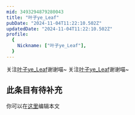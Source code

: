 ```yaml
---
mid: 3493294879280043
title: "叶子ye_Leaf"
pubDate: "2024-11-04T11:22:10.502Z"
updatedDate: "2024-11-04T11:22:10.502Z"
profile:
  {
    Nickname: ["叶子ye_Leaf"],
  }
---
```


关注[叶子ye_Leaf](https://space.bilibili.com/3493294879280043)谢谢喵~ 关注[叶子ye_Leaf](https://space.bilibili.com/3493294879280043)谢谢喵~

## 此条目有待补充
你可以在[这里](https://github.com/Yuhanawa/VTuber.ICU-Content/edit/master/v/叶子ye_Leaf/index.md)编辑本文

